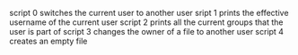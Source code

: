 script 0 switches the current user to another user
sript 1 prints the effective username of the current user
script 2 prints all the current groups that the user is part of
script 3 changes the owner of a file to another user
script 4 creates an empty file
